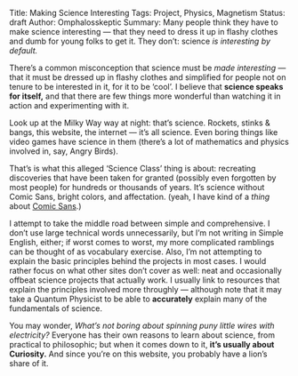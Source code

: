 Title: Making Science Interesting
Tags: Project, Physics, Magnetism
Status: draft
Author: Omphalosskeptic
Summary: Many people think they have to make science interesting — that they need to dress it up in flashy clothes and dumb for young folks to get it. They don’t: science *is interesting by default.*

There’s a common misconception that science must be *made interesting* — that it must be dressed up in flashy clothes and simplified for people not on tenure to be interested in it, for it to be ‘cool’. I believe that **science speaks for itself,** and that there are few things more wonderful than watching it in action and experimenting with it.

<!-- Experimental science that isn’t dumbed down to fit preconceptions about what will be *interesting* can be just plain awesome. --> Look up at the Milky Way way at night: that’s science. Rockets, stinks <span class="amp">&amp;</span> bangs, this website, the internet — it’s all science. Even boring things like video games have science in them (there’s a lot of mathematics and physics involved in, say, Angry Birds). 

That’s is what this alleged ‘Science Class’ thing is about: recreating discoveries that have been taken for granted (possibly even forgotten by most people) for hundreds or thousands of years. It’s science without Comic Sans, bright colors, and affectation. (yeah, I have kind of a *thing* about [Comic Sans](http://comicsanscriminal.com).)

I attempt to take the middle road between simple and comprehensive. I don’t use large technical words unnecessarily, but I’m not writing in Simple English, either; if worst comes to worst, my more complicated ramblings can be thought of as vocabulary exercise. Also, I’m not attempting to explain the basic principles behind the projects in most cases. I would rather focus on what other sites don’t cover as well: neat and occasionally offbeat science projects that actually work. I usually link to resources that explain the principles involved more throughly — although note that it may take a Quantum Physicist to be able to **accurately** explain many of the fundamentals of science.

You may wonder, *What’s not boring about spinning puny little wires with electricity?* Everyone has their own reasons to learn about science, from practical to philosophic; but when it comes down to it, **it’s usually about Curiosity.** And since you’re on this website, you probably have a lion’s share of it.